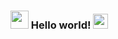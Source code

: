 ### <img src="https://github.com/TheDudeThatCode/TheDudeThatCode/blob/master/Assets/Hi.gif" width="29px"> Hello world!&nbsp;<img src="https://github.com/TheDudeThatCode/TheDudeThatCode/blob/master/Assets/Earth.gif" width="24px">

<!--
**matheusprogbr/matheusprogbr** is a ✨ _special_ ✨ repository because its `README.md` (this file) appears on your GitHub profile.

<p>
  <em>
    I am a 20 year old brazilian engineering student, FullStack developer and CyberSecurity Enthusiast. I am always trying to improve myself and everyday I try to learn a little more to become a better person and professional. I wish one day I will become a master in programming and business that is why I always work hard.
  </em>  
</p>

Here are some ideas to get you started:

- 🔭 I’m currently working on ...
- 🌱 I’m currently learning ReactJs, NodeJs and Linux
- 👯 I’m looking to collaborate on ...
- 🤔 I’m looking for help with ...
- 💬 Ask me about ...
- 📫 How to reach me: ...
- 😄 Pronouns: ...
- 💻 I love writing code and learn anythings about it
- ⚡ Fun fact: The more I learn, the more I realize how much I don't know :sweat_smile:
-->
